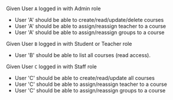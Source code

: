 Given User `A` logged in with Admin role

- User 'A' should be able to create/read/update/delete courses
- User 'A' should be able to assign/reassign teacher to a course
- User 'A' should be able to assign/reassign groups to a course

Given User `B` logged in with Student or Teacher role

- User 'B' should be able to list all courses (read access).

Given User `C` logged in with Staff role

- User 'C' should be able to create/read/update all courses
- User 'C' should be able to assign/reassign teacher to a course
- User 'C' should be able to assign/reassign groups to a course